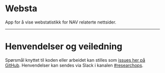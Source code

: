 Websta
================

App for å vise webstatistikk for NAV relaterte nettsider.

---

# Henvendelser og veiledning

Spørsmål knyttet til koden eller arbeidet kan stilles
som [issues her på GitHub](https://github.com/navikt/reops-websta/issues). Henvendelser kan sendes via Slack i
kanalen [#researchops](https://nav-it.slack.com/archives/C02UGFS2J4B).